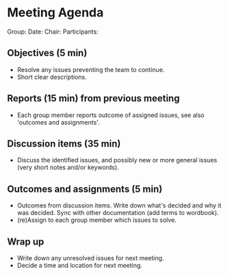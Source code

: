# Meeting Agenda

Group:
Date:
Chair: 
Participants:


## Objectives (5 min) 

- Resolve any issues preventing the team to continue.
- Short clear descriptions.


## Reports (15 min) from previous meeting

- Each group member reports outcome of assigned issues, see also 'outcomes and
  assignments'.


## Discussion items (35 min)

- Discuss the identified issues, and possibly new or more general issues (very
  short notes and/or keywords).


## Outcomes and assignments (5 min)

- Outcomes from discussion items. Write down what's decided and why it was 
  decided. Sync with other documentation (add terms to wordbook).
- (re)Assign to each group member which issues to solve.


## Wrap up

- Write down any unresolved issues for next meeting. 
- Decide a time and location for next meeting.
